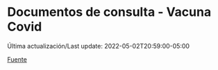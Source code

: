 # Documentos de consulta - Vacuna Covid

Última actualización/Last update: 2022-05-02T20:59:00-05:00

[Fuente](http://vacunacovid.gob.mx/wordpress/documentos-de-consulta/)
